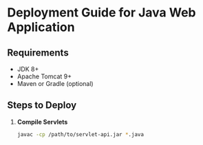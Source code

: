 # Deployment Guide for Java Web Application

## Requirements
- JDK 8+
- Apache Tomcat 9+
- Maven or Gradle (optional)

## Steps to Deploy

1. **Compile Servlets**
   ```bash
   javac -cp /path/to/servlet-api.jar *.java
